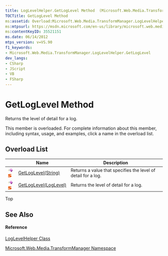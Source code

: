 ```yaml
---
title: LogLevelHelper.GetLogLevel Method  (Microsoft.Web.Media.TransformManager)
TOCTitle: GetLogLevel Method
ms:assetid: Overload:Microsoft.Web.Media.TransformManager.LogLevelHelper.GetLogLevel
ms:mtpsurl: https://msdn.microsoft.com/en-us/library/microsoft.web.media.transformmanager.loglevelhelper.getloglevel(v=VS.90)
ms:contentKeyID: 35521151
ms.date: 06/14/2012
mtps_version: v=VS.90
f1_keywords:
- Microsoft.Web.Media.TransformManager.LogLevelHelper.GetLogLevel
dev_langs:
- CSharp
- JScript
- VB
- FSharp
---
```


# GetLogLevel Method

Returns the level of detail for a log.

This member is overloaded. For complete information about this member, including syntax, usage, and examples, click a name in the overload list.

## Overload List

||Name|Description|
|--- |--- |--- |
|![Public method](images/Hh125771.pubmethod(en-us,VS.90).gif "Public method")![Static member](images/Hh125771.static(en-us,VS.90).gif "Static member")|[GetLogLevel(String)](loglevelhelper-getloglevel-method-string-microsoft-web-media-transformmanager.md)|Returns a value that specifies the level of detail for a log.|
|![Public method](images/Hh125771.pubmethod(en-us,VS.90).gif "Public method")![Static member](images/Hh125771.static(en-us,VS.90).gif "Static member")|[GetLogLevel(LogLevel)](loglevelhelper-getloglevel-method-loglevel-microsoft-web-media-transformmanager.md)|Returns the level of detail for a log.|

Top

## See Also

#### Reference

[LogLevelHelper Class](loglevelhelper-class-microsoft-web-media-transformmanager.md)

[Microsoft.Web.Media.TransformManager Namespace](microsoft-web-media-transformmanager-namespace.md)

